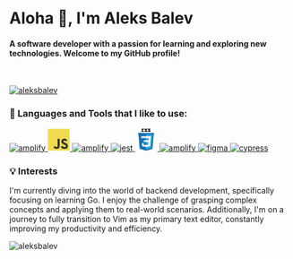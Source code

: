 <h1 align="left">Aloha 👋, I'm Aleks Balev</h1>
<h4 align="left">A software developer with a passion for learning and exploring new technologies. Welcome to my GitHub profile!</h3>
<br>

<p align="left"> <a href="https://github.com/ryo-ma/github-profile-trophy"><img src="https://github-profile-trophy.vercel.app/?username=aleksbalev&theme=onedark&title=PullRequest,Commits,Repositories" alt="aleksbalev" /></a> </p>

<h3 align="left">🚀 Languages and Tools that I like to use:</h3>
<p align="left">
  <a href="https://www.typescriptlang.org/" target="_blank" rel="noreferrer"> <img src="https://www.vectorlogo.zone/logos/typescriptlang/typescriptlang-icon.svg" alt="amplify" width="40" height="40"/> </a>
  <a href="https://developer.mozilla.org/en-US/docs/Web/JavaScript" target="_blank" rel="noreferrer"> <img src="https://raw.githubusercontent.com/devicons/devicon/master/icons/javascript/javascript-original.svg" alt="javascript" width="40" height="40"/> </a>
  <a href="https://angular.io/" target="_blank" rel="noreferrer"> <img src="https://www.vectorlogo.zone/logos/angular/angular-icon.svg" alt="amplify" width="40" height="40"/> </a>
  <a href="https://jestjs.io" target="_blank" rel="noreferrer"> <img src="https://www.vectorlogo.zone/logos/jestjsio/jestjsio-icon.svg" alt="jest" width="40" height="40"/> </a>
  <a href="https://www.w3schools.com/css/" target="_blank" rel="noreferrer"> <img src="https://raw.githubusercontent.com/devicons/devicon/master/icons/css3/css3-original-wordmark.svg" alt="css3" width="40" height="40"/> </a>
  <a href="https://go.dev/" target="_blank" rel="noreferrer"> <img src="https://www.vectorlogo.zone/logos/golang/golang-official.svg" alt="amplify" width="40" height="40"/> </a>
  <a href="https://www.figma.com/" target="_blank" rel="noreferrer"> <img src="https://www.vectorlogo.zone/logos/figma/figma-icon.svg" alt="figma" width="40" height="40"/> </a>
  <a href="https://www.cypress.io" target="_blank" rel="noreferrer"> <img src="https://raw.githubusercontent.com/simple-icons/simple-icons/6e46ec1fc23b60c8fd0d2f2ff46db82e16dbd75f/icons/cypress.svg" alt="cypress" width="40" height="40"/> </a>
</p>

<h3>💡 Interests</h3>
<p align="left">
  I'm currently diving into the world of backend development, specifically focusing on learning Go. I enjoy the challenge of grasping complex concepts and applying them to real-world scenarios. Additionally, I'm on a     journey to fully transition to Vim as my primary text editor, constantly improving my productivity and efficiency.
</p>

<p><img align="left" src="https://github-readme-stats.vercel.app/api/top-langs?username=aleksbalev&show_icons=true&locale=en&layout=compact&count_private=true" alt="aleksbalev" /></p>
